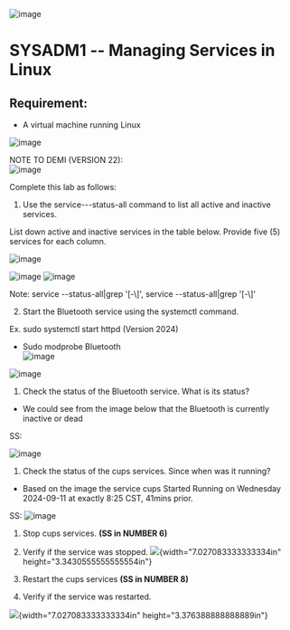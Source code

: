 ![image](https://github.com/user-attachments/assets/76adce06-2a19-41e5-be9b-8b6a65929027)


# SYSADM1 -- Managing Services in Linux

## Requirement: 

-   A virtual machine running Linux

![image](https://github.com/user-attachments/assets/35a17ba2-977d-41a9-8040-357a77a9b6a6)

NOTE TO DEMI (VERSION 22):\
![image](https://github.com/user-attachments/assets/a3326b33-4480-4e70-9cd2-58f8380de17a)

Complete this lab as follows:

1.  Use the service---status-all command to list all active and inactive
    services.

List down active and inactive services in the table below. Provide five
(5) services for each column.

 ![image](https://github.com/user-attachments/assets/563709e3-f6d1-4f9c-bfc9-0e95d80f137d)


![image](https://github.com/user-attachments/assets/11a98fb3-d9d7-4b22-998d-bc75fe96833b)
![image](https://github.com/user-attachments/assets/734472b2-f342-45ad-85ff-512cc1f90f71)


Note: service --status-all\|grep '\[-\\\]', service --status-all\|grep
'\[-\\\]'

2.  Start the Bluetooth service using the systemctl command.

Ex. sudo systemctl start httpd (Version 2024)

-   Sudo modprobe Bluetooth\
    ![image](https://github.com/user-attachments/assets/137abe55-cf36-4415-82f9-c4bc40f48f5f)


![image](https://github.com/user-attachments/assets/f77a8aa0-4e66-4c00-9682-32cba795d984)


1.  Check the status of the Bluetooth service. What is its status?

-   We could see from the image below that the Bluetooth is currently
    inactive or dead

SS:

![image](https://github.com/user-attachments/assets/d2e4b24b-edb7-456c-bc44-849cbedcb5d5)


1.  Check the status of the cups services. Since when was it running?

-   Based on the image the service cups Started Running on Wednesday
    2024-09-11 at exactly 8:25 CST, 41mins prior.

SS:
![image](https://github.com/user-attachments/assets/5530609a-ec86-4e6a-8592-2780d4ffcb6c)


1.  Stop cups services. **(SS in NUMBER 6)**

2.  Verify if the service was stopped.
    ![](vertopal_4b01ed2bd3704465bd3b9ddcaf6f1324/media/image11.png){width="7.027083333333334in"
    height="3.3430555555555554in"}

3.  Restart the cups services **(SS in NUMBER 8)**

4.  Verify if the service was restarted.

![](vertopal_4b01ed2bd3704465bd3b9ddcaf6f1324/media/image12.png){width="7.027083333333334in"
height="3.376388888888889in"}
